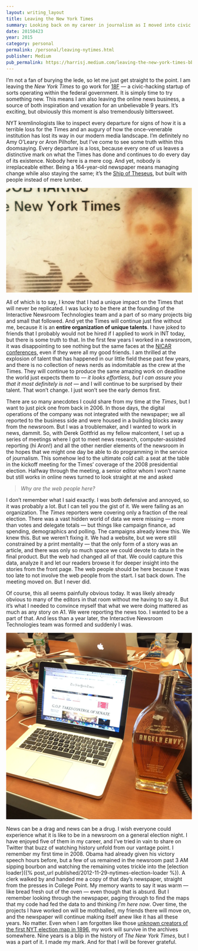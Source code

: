 ```yaml
---
layout: writing_layout
title: Leaving the New York Times
summary: Looking back on my career in journalism as I moved into civic technology
date: 20150423
year: 2015
category: personal
permalink: /personal/leaving-nytimes.html
publisher: Medium
pub_permalink: https://harrisj.medium.com/leaving-the-new-york-times-bb3e73adc61f
---
```

I’m not a fan of burying the lede, so let me just get straight to the point. I am leaving the _New York Times_ to go work for [18F](http://18f.gsa.gov/) — a civic-hacking startup of sorts operating within the federal government. It is simply time to try something new. This means I am also leaving the online news business, a source of both inspiration and vexation for an unbelievable 9 years. It’s exciting, but obviously this moment is also tremendously bittersweet.

NYT kremlinologists like to inspect every departure for signs of how it is a terrible loss for the Times and an augury of how the once-venerable institution has lost its way in our modern media landscape. I’m definitely no Amy O’Leary or Aron Pilhofer, but I’ve come to see some truth within this doomsaying. Every departure is a loss, because every one of us leaves a distinctive mark on what the Times has done and continues to do every day of its existence. Nobody here is a mere cog. And yet, nobody is irreplaceable either. Being a 164-year-old newspaper means managing change while also staying the same; it’s the [Ship of Theseus](https://en.wikipedia.org/wiki/Ship_of_Theseus), but built with people instead of mere lumber.

![Over the years, the ink for my company ID has bled onto the plastic of my wallet’s display window, creating a ghost of me. ><](/static/images/writing/leaving-nytimes/smeared-badge.png)

All of which is to say, I know that I had a unique impact on the Times that will never be replicated. I was lucky to be there at the founding of the Interactive Newsroom Technologies team and a part of so many projects big and small that followed. And yet the Times will continue just fine without me, because it is an **entire organization of unique talents**. I have joked to friends that I probably would not be hired if I applied to work in INT today, but there is some truth to that. In the first few years I worked in a newsroom, it was disappointing to see nothing but the same faces at the [NICAR conferences](http://www.ire.org/nicar/), even if they were all my good friends. I am thrilled at the explosion of talent that has happened in our little field these past few years, and there is no collection of news nerds as indomitable as the crew at the Times. They will continue to produce the same amazing work on deadline the world just expects them to — _it looks effortless, but I can assure you that it most definitely is not_ — and I will continue to be surprised by their talent. That won’t change. I just won’t see the early demos first.

There are so many anecdotes I could share from my time at the _Times_, but I want to just pick one from back in 2006. In those days, the digital operations of the company was not integrated with the newspaper; we all reported to the business side and were housed in a building blocks away from the newsroom. But I was a troublemaker, and I wanted to work in news, dammit. So, with Derek Gottfrid as my fellow malcontent, I set up a series of meetings where I got to meet news research, computer-assisted reporting (hi Aron!) and all the other nerdier elements of the newsroom in the hopes that we might one day be able to do programming in the service of journalism. This somehow led to the ultimate cold call: a seat at the table in the kickoff meeting for the Times’ coverage of the 2008 presidential election. Halfway through the meeting, a senior editor whom I won’t name but still works in online news turned to look straight at me and asked

> _Why are the web people here?_

I don’t remember what I said exactly. I was both defensive and annoyed, so it was probably a lot. But I can tell you the gist of it. We were failing as an organization. The _Times_ reporters were covering only a fraction of the real election. There was a vast hidden world of data we were missing — more than votes and delegate totals — but things like campaign finance, ad spending, demographics and polling. The campaigns already knew this. We knew this. But we weren’t fixing it. We had a website, but we were still constrained by a print mentality — that the only form of a story was an article, and there was only so much space we could devote to data in the final product. But the web had changed all of that. We could capture this data, analyze it and let our readers browse it for deeper insight into the stories from the front page. The web people should be here because it was too late to not involve the web people from the start. I sat back down. The meeting moved on. But I never did.

Of course, this all seems painfully obvious today. It was likely already obvious to many of the editors in that room without me having to say it. But it’s what I needed to convince myself that what we were doing mattered as much as any story on A1. We were reporting the news too. I wanted to be a part of that. And less than a year later, the Interactive Newsroom Technologies team was formed and suddenly I was.

![A picture of a laptop and bourbon from the NYT election data desk ><](/static/images/writing/leaving-nytimes/election-night-2014.png)

News can be a drag and news can be a drug. I wish everyone could experience what it is like to be in a newsroom on a general election night. I have enjoyed five of them in my career, and I’ve tried in vain to share on Twitter that buzz of watching history unfold from our vantage point. I remember my first time in 2008. Obama had already given his victory speech hours before, but a few of us remained in the newsroom past 3 AM sipping bourbon and watching the remaining votes trickle into the [election loader]({% post_url published/2012-11-29-nytimes-election-loader %}). A clerk walked by and handed me a copy of that day’s newspaper, straight from the presses in College Point. My memory wants to say it was warm — like bread fresh out of the oven — even though that is absurd. But I remember looking through the newspaper, paging through to find the maps that my code had fed the data to and thinking _I’m here now_. Over time, the projects I have worked on will be mothballed, my friends there will move on, and the newspaper will continue making itself anew like it has all these years. No matter. Even when I am forgotten like those [unknown creators of the first NYT election map in 1896](http://www.ericson.net/content/2010/11/first-nyt-election-map/), my work will survive in the archives somewhere. Nine years is a blip in the history of _The New York Times_, but I was a part of it. I made my mark. And for that I will be forever grateful.